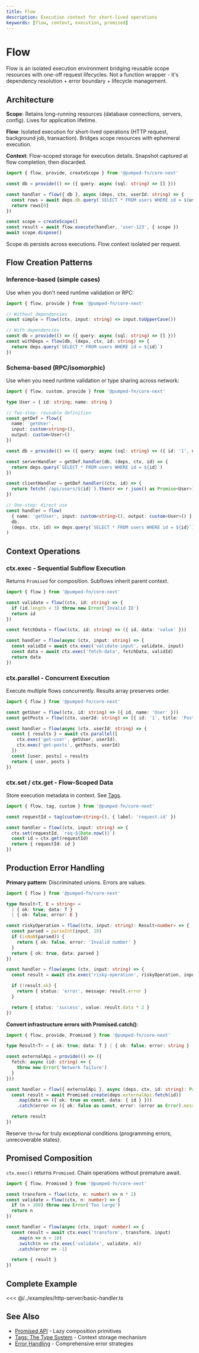 ```yaml
---
title: Flow
description: Execution context for short-lived operations
keywords: [flow, context, execution, promised]
---
```


# Flow

Flow is an isolated execution environment bridging reusable scope resources with one-off request lifecycles. Not a function wrapper - it's dependency resolution + error boundary + lifecycle management.

## Architecture

**Scope**: Retains long-running resources (database connections, servers, config). Lives for application lifetime.

**Flow**: Isolated execution for short-lived operations (HTTP request, background job, transaction). Bridges scope resources with ephemeral execution.

**Context**: Flow-scoped storage for execution details. Snapshot captured at flow completion, then discarded.

```ts twoslash
import { flow, provide, createScope } from '@pumped-fn/core-next'

const db = provide(() => ({ query: async (sql: string) => [] }))

const handler = flow({ db }, async (deps, ctx, userId: string) => {
  const rows = await deps.db.query(`SELECT * FROM users WHERE id = ${userId}`)
  return rows[0]
})

const scope = createScope()
const result = await flow.execute(handler, 'user-123', { scope })
await scope.dispose()
```

Scope `db` persists across executions. Flow context isolated per request.

## Flow Creation Patterns

### Inference-based (simple cases)

Use when you don't need runtime validation or RPC:

```ts twoslash
import { flow, provide } from '@pumped-fn/core-next'

// Without dependencies
const simple = flow((ctx, input: string) => input.toUpperCase())

// With dependencies
const db = provide(() => ({ query: async (sql: string) => [] }))
const withDeps = flow(db, (deps, ctx, id: string) => {
  return deps.query(`SELECT * FROM users WHERE id = ${id}`)
})
```

### Schema-based (RPC/isomorphic)

Use when you need runtime validation or type sharing across network:

```ts twoslash
import { flow, custom, provide } from '@pumped-fn/core-next'

type User = { id: string; name: string }

// Two-step: reusable definition
const getDef = flow({
  name: 'getUser',
  input: custom<string>(),
  output: custom<User>()
})

const db = provide(() => ({ query: async (sql: string) => ({ id: '1', name: 'User' } as User) }))

const serverHandler = getDef.handler(db, (deps, ctx, id) => {
  return deps.query(`SELECT * FROM users WHERE id = ${id}`)
})

const clientHandler = getDef.handler((ctx, id) => {
  return fetch(`/api/users/${id}`).then(r => r.json() as Promise<User>)
})

// One-step: direct use
const handler = flow(
  { name: 'getUser', input: custom<string>(), output: custom<User>() },
  db,
  (deps, ctx, id) => deps.query(`SELECT * FROM users WHERE id = ${id}`)
)
```

## Context Operations

### ctx.exec - Sequential Subflow Execution

Returns `Promised` for composition. Subflows inherit parent context.

```ts twoslash
import { flow } from '@pumped-fn/core-next'

const validate = flow((ctx, id: string) => {
  if (id.length < 3) throw new Error('Invalid ID')
  return id
})

const fetchData = flow((ctx, id: string) => ({ id, data: 'value' }))

const handler = flow(async (ctx, input: string) => {
  const validId = await ctx.exec('validate-input', validate, input)
  const data = await ctx.exec('fetch-data', fetchData, validId)
  return data
})
```

### ctx.parallel - Concurrent Execution

Execute multiple flows concurrently. Results array preserves order.

```ts twoslash
import { flow } from '@pumped-fn/core-next'

const getUser = flow((ctx, id: string) => ({ id, name: 'User' }))
const getPosts = flow((ctx, userId: string) => [{ id: '1', title: 'Post' }])

const handler = flow(async (ctx, userId: string) => {
  const { results } = await ctx.parallel([
    ctx.exec('get-user', getUser, userId),
    ctx.exec('get-posts', getPosts, userId)
  ])
  const [user, posts] = results
  return { user, posts }
})
```

### ctx.set / ctx.get - Flow-Scoped Data

Store execution metadata in context. See [Tags](./02-tags-the-type-system.md).

```ts twoslash
import { flow, tag, custom } from '@pumped-fn/core-next'

const requestId = tag(custom<string>(), { label: 'request.id' })

const handler = flow((ctx, input: string) => {
  ctx.set(requestId, `req-${Date.now()}`)
  const id = ctx.get(requestId)
  return { requestId: id }
})
```

## Production Error Handling

**Primary pattern**: Discriminated unions. Errors are values.

```ts twoslash
import { flow } from '@pumped-fn/core-next'

type Result<T, E = string> =
  | { ok: true; data: T }
  | { ok: false; error: E }

const riskyOperation = flow((ctx, input: string): Result<number> => {
  const parsed = parseInt(input, 10)
  if (isNaN(parsed)) {
    return { ok: false, error: 'Invalid number' }
  }
  return { ok: true, data: parsed }
})

const handler = flow(async (ctx, input: string) => {
  const result = await ctx.exec('risky-operation', riskyOperation, input)

  if (!result.ok) {
    return { status: 'error', message: result.error }
  }

  return { status: 'success', value: result.data * 2 }
})
```

**Convert infrastructure errors with Promised.catch()**:

```ts twoslash
import { flow, provide, Promised } from '@pumped-fn/core-next'

type Result<T> = { ok: true; data: T } | { ok: false; error: string }

const externalApi = provide(() => ({
  fetch: async (id: string) => {
    throw new Error('Network failure')
  }
}))

const handler = flow({ externalApi }, async (deps, ctx, id: string): Promise<Result<{ id: string }>> => {
  const result = await Promised.create(deps.externalApi.fetch(id))
    .map(data => ({ ok: true as const, data: { id } }))
    .catch(error => ({ ok: false as const, error: (error as Error).message }))

  return result
})
```

Reserve `throw` for truly exceptional conditions (programming errors, unrecoverable states).

## Promised Composition

`ctx.exec()` returns `Promised`. Chain operations without premature await.

```ts twoslash
import { flow, Promised } from '@pumped-fn/core-next'

const transform = flow((ctx, n: number) => n * 2)
const validate = flow((ctx, n: number) => {
  if (n > 100) throw new Error('Too large')
  return n
})

const handler = flow(async (ctx, input: number) => {
  const result = await ctx.exec('transform', transform, input)
    .map(n => n + 10)
    .switch(n => ctx.exec('validate', validate, n))
    .catch(error => -1)

  return { result }
})
```

## Complete Example

<<< @/../examples/http-server/basic-handler.ts

## See Also

- [Promised API](./07-promised-api.md) - Lazy composition primitives
- [Tags: The Type System](./02-tags-the-type-system.md) - Context storage mechanism
- [Error Handling](./10-error-handling.md) - Comprehensive error strategies
